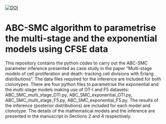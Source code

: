 [![DOI](https://zenodo.org/badge/467183547.svg)](https://zenodo.org/badge/latestdoi/467183547)
# ABC-SMC algorithm to parametrise the multi-stage and the exponential models using CFSE data

This repository contains the python codes to carry out the ABC-SMC parameter inference presented as case study in the paper “Multi-stage models of cell proliferation and death: tracking cell divisions with Erlang distributions”. The data files required for the inference are included for both clonotypes.
There are four python files to parametrise the exponential and the multi-stage models making use of OT-I and F5 datasets: ABC_SMC_multi_stage_OTI.py, ABC_SMC_exponential_OTI.py, ABC_SMC_multi_stage_F5.py, ABC_SMC_exponential_F5.py. 
The results of the inference (posterior distributions) are included for each model and clonotype. 
The details of the mathematical models and the inference are presented in the manuscript in Sections 2 and 4 respectively.
